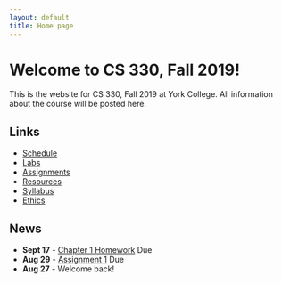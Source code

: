 ```yaml
---
layout: default
title: Home page
---
```


# Welcome to CS 330, Fall 2019!

This is the website for CS 330, Fall 2019 at York College.
All information about the course will be posted here.

## Links

* [Schedule](schedule/index.html)
* [Labs](labs/index.html)
* [Assignments](assign/index.html)
* [Resources](resources.html)
* [Syllabus](syllabus.html)
* [Ethics](assign/ethics.md)

## News

* **Sept 17** - [Chapter 1 Homework](assign/assign02.html) Due
* **Aug 29** - [Assignment 1](assign/assign01.html) Due
* **Aug 27** - Welcome back!
